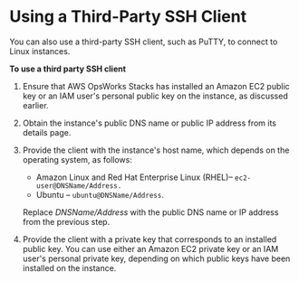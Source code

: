 # Using a Third\-Party SSH Client<a name="workinginstances-ssh-third"></a>

You can also use a third\-party SSH client, such as PuTTY, to connect to Linux instances\. 

**To use a third party SSH client**

1. Ensure that AWS OpsWorks Stacks has installed an Amazon EC2 public key or an IAM user's personal public key on the instance, as discussed earlier\.

1. Obtain the instance's public DNS name or public IP address from its details page\.

1. Provide the client with the instance's host name, which depends on the operating system, as follows:
   + Amazon Linux and Red Hat Enterprise Linux \(RHEL\)– `ec2-user@DNSName/Address.`
   + Ubuntu – `ubuntu@DNSName/Address`\.

   Replace *DNSName/Address* with the public DNS name or IP address from the previous step\.

1. Provide the client with a private key that corresponds to an installed public key\. You can use either an Amazon EC2 private key or an IAM user's personal private key, depending on which public keys have been installed on the instance\.